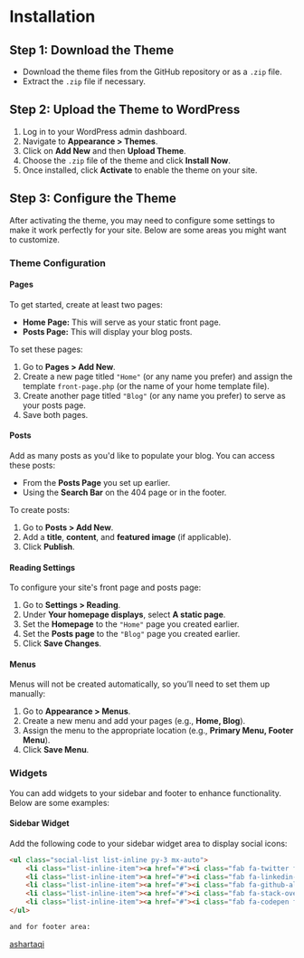 
# Installation

## Step 1: Download the Theme
- Download the theme files from the GitHub repository or as a `.zip` file.
- Extract the `.zip` file if necessary.

## Step 2: Upload the Theme to WordPress
1. Log in to your WordPress admin dashboard.
2. Navigate to **Appearance > Themes**.
3. Click on **Add New** and then **Upload Theme**.
4. Choose the `.zip` file of the theme and click **Install Now**.
5. Once installed, click **Activate** to enable the theme on your site.

## Step 3: Configure the Theme
After activating the theme, you may need to configure some settings to make it work perfectly for your site. Below are some areas you might want to customize.

### Theme Configuration

#### Pages
To get started, create at least two pages:

- **Home Page:** This will serve as your static front page.
- **Posts Page:** This will display your blog posts.

To set these pages:

1. Go to **Pages > Add New**.
2. Create a new page titled `"Home"` (or any name you prefer) and assign the template `front-page.php` (or the name of your home template file).
3. Create another page titled `"Blog"` (or any name you prefer) to serve as your posts page.
4. Save both pages.

#### Posts
Add as many posts as you'd like to populate your blog. You can access these posts:

- From the **Posts Page** you set up earlier.
- Using the **Search Bar** on the 404 page or in the footer.

To create posts:

1. Go to **Posts > Add New**.
2. Add a **title**, **content**, and **featured image** (if applicable).
3. Click **Publish**.

#### Reading Settings
To configure your site's front page and posts page:

1. Go to **Settings > Reading**.
2. Under **Your homepage displays**, select **A static page**.
3. Set the **Homepage** to the `"Home"` page you created earlier.
4. Set the **Posts page** to the `"Blog"` page you created earlier.
5. Click **Save Changes**.

#### Menus
Menus will not be created automatically, so you’ll need to set them up manually:

1. Go to **Appearance > Menus**.
2. Create a new menu and add your pages (e.g., **Home, Blog**).
3. Assign the menu to the appropriate location (e.g., **Primary Menu, Footer Menu**).
4. Click **Save Menu**.

### Widgets
You can add widgets to your sidebar and footer to enhance functionality. Below are some examples:

#### Sidebar Widget
Add the following code to your sidebar widget area to display social icons:

```html
<ul class="social-list list-inline py-3 mx-auto">
    <li class="list-inline-item"><a href="#"><i class="fab fa-twitter fa-fw"></i></a></li>
    <li class="list-inline-item"><a href="#"><i class="fab fa-linkedin-in fa-fw"></i></a></li>
    <li class="list-inline-item"><a href="#"><i class="fab fa-github-alt fa-fw"></i></a></li>
    <li class="list-inline-item"><a href="#"><i class="fab fa-stack-overflow fa-fw"></i></a></li>
    <li class="list-inline-item"><a href="#"><i class="fab fa-codepen fa-fw"></i></a></li>
</ul>

and for footer area:

```
<p class="copyright"><a href="https://github.com/ashartaqi">ashartaqi</a></p>


